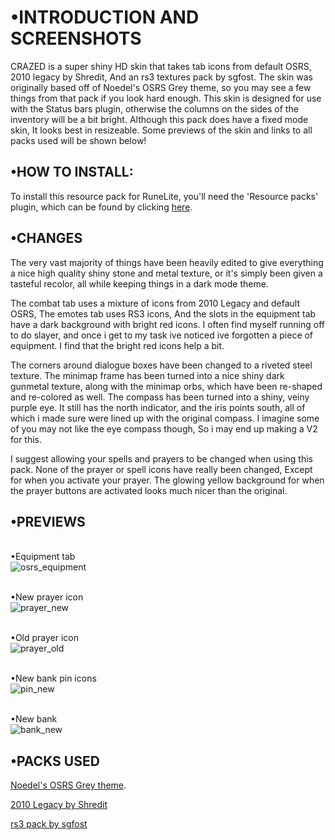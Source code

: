 # •INTRODUCTION AND SCREENSHOTS
CRAZED is a super shiny HD skin that takes tab icons from default OSRS, 2010 legacy by Shredit, And an rs3 textures pack by sgfost. The skin was originally based off of Noedel's OSRS Grey theme, so you may see a few things from that pack if you look hard enough. This skin is designed for use with the Status bars plugin, otherwise the columns on the sides of the inventory will be a bit bright. Although this pack does have a fixed mode skin, It looks best in resizeable. Some previews of the skin and links to all packs used will be shown below!

## •HOW TO INSTALL:
To install this resource pack for RuneLite, you'll need the 'Resource packs' plugin, which can be found by clicking [here](https://github.com/melkypie/resource-packs/tree/master).



## •CHANGES

The very vast majority of things have been heavily edited to give everything a nice high quality shiny stone and metal texture, or it's simply been given a tasteful recolor, all while keeping things in a dark mode theme. 

The combat tab uses a mixture of icons from 2010 Legacy and default OSRS, The emotes tab uses RS3 icons, And the slots in the equipment tab have a dark background with bright red icons. I often find myself running off to do slayer, and once i get to my task ive noticed ive forgotten a piece of equipment. I find that the bright red icons help a bit.

The corners around dialogue boxes have been changed to a riveted steel texture. The minimap frame has been turned into a nice shiny dark gunmetal texture, along with the minimap orbs, which have been re-shaped and re-colored as well. The compass has been turned into a shiny, veiny purple eye. It still has the north indicator, and the iris points south, all of which i made sure were lined up with the original compass. I imagine some of you may not like the eye compass though, So i may end up making a V2 for this.

I suggest allowing your spells and prayers to be changed when using this pack. None of the prayer or spell icons have really been changed, Except for when you activate your prayer. The glowing yellow background for when the prayer buttons are activated looks much nicer than the original.


## •PREVIEWS

<br>•Equipment tab<br>
![osrs_equipment](http://userimages-akm.imvu.com/userdata/38/39/59/89/userpics/Snap_13lPtw7rOy1832537177.png)

<br>•New prayer icon<br>
![prayer_new](http://userimages-akm.imvu.com/userdata/38/39/59/89/userpics/Snap_bVffZut2V8997007837.png)

<br>•Old prayer icon<br>
![prayer_old](http://userimages-akm.imvu.com/userdata/38/39/59/89/userpics/Snap_prfLaps1zN905428682.png)

<br>•New bank pin icons<br>
![pin_new](http://userimages-akm.imvu.com/userdata/38/39/59/89/userpics/Snap_zesuCirGyz1275174096.png)

<br>•New bank<br>
![bank_new](http://userimages-akm.imvu.com/userdata/38/39/59/89/userpics/Snap_GyTit2LExE1013369350.png)


## •PACKS USED

[Noedel's OSRS Grey theme](https://github.com/melkypie/resource-packs/tree/pack-osrs-dark-light).


[2010 Legacy by Shredit](https://github.com/melkypie/resource-packs/tree/pack-2010-legacy)


[rs3 pack by sgfost](https://github.com/sgfost/runelite-textures)